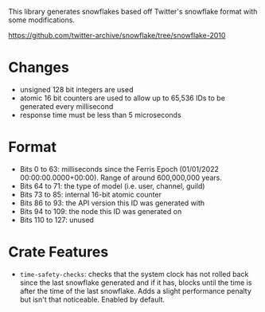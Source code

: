 This library generates snowflakes based off Twitter's snowflake format with some modifications.

https://github.com/twitter-archive/snowflake/tree/snowflake-2010

# Changes
* unsigned 128 bit integers are used
* atomic 16 bit counters are used to allow up to 65,536 IDs to be generated every millisecond
* response time must be less than 5 microseconds

# Format
* Bits 0 to 63: milliseconds since the Ferris Epoch (01/01/2022 00:00:00.0000+00:00).
Range of around 600,000,000 years.
* Bits 64 to 71: the type of model (i.e. user, channel, guild)
* Bits 73 to 85: internal 16-bit atomic counter
* Bits 86 to 93: the API version this ID was generated with
* Bits 94 to 109: the node this ID was generated on
* Bits 110 to 127: unused

# Crate Features
* `time-safety-checks`: checks that the system clock has not rolled back since the last
snowflake generated and if it has, blocks until the time is after the time of the last snowflake.
Adds a slight performance penalty but isn't that noticeable. Enabled by default.